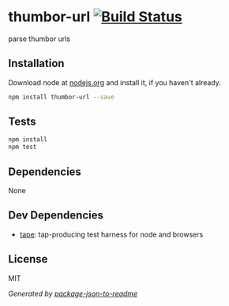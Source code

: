 # thumbor-url [![Build Status](https://travis-ci.org/kesla/thumbor-url.png?branch=master)](https://travis-ci.org/kesla/thumbor-url)

parse thumbor urls

## Installation

Download node at [nodejs.org](http://nodejs.org) and install it, if you haven't already.

```sh
npm install thumbor-url --save
```


## Tests

```sh
npm install
npm test
```

## Dependencies

None

## Dev Dependencies

- [tape](https://github.com/substack/tape): tap-producing test harness for node and browsers


## License

MIT

_Generated by [package-json-to-readme](https://github.com/zeke/package-json-to-readme)_
